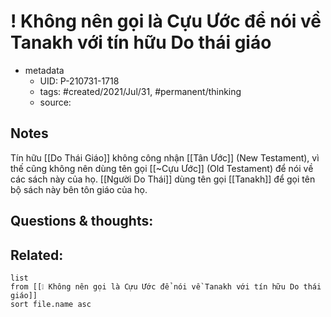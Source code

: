 # ! Không nên gọi là Cựu Ước để nói về Tanakh với tín hữu Do thái giáo

- metadata
	- UID: P-210731-1718
	- tags: #created/2021/Jul/31, #permanent/thinking  
	- source: 

## Notes
Tín hữu [[Do Thái Giáo]] không công nhận [[Tân Ước]] (New Testament), vì thế cũng không nên dùng tên gọi [[~Cựu Ước]] (Old Testament) để nói về các sách này của họ. [[Người Do Thái]] dùng tên gọi [[Tanakh]] để gọi tên bộ sách này bên tôn giáo của họ.

## Questions & thoughts:

## Related:
```dataview
list
from [[❕ Không nên gọi là Cựu Ước để nói về Tanakh với tín hữu Do thái giáo]]
sort file.name asc
```
